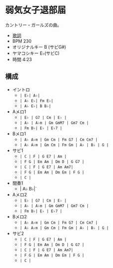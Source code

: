 # 弱気女子退部届

カントリー・ガールズの曲。

- [歌詞](http://j-lyric.net/artist/a059cbf/l04adbb.html)
- BPM 230
- オリジナルキー B (サビG#)
- ヤマコシキー E♭(サビC)
- 時間 4:23

## 構成

- イントロ
  - `| E♭| A♭|`
  - `| A♭ E♭| Fm E♭|`
  - `| A♭ E♭| B B♭|`
- Aメロ1
  - `| E♭ | G7 | Cm | E♭ |`
  - `| A♭ | A♭m | Gm GmM7 | Gm7 Cm |`
  - `| Fm B♭| E♭ | E♭7 |`
- Bメロ1
  - `| A♭ A♭m | Gm Cm | Fm G7 | Cm Cm7 |`
  - `| A♭ A♭m | Gm Cm | Fm Gm | A♭ | B♭ | G |`
- サビ1
  - `| C | F | G E7 | Am |`
  - `| F G | Em Am | Dm D | G G7 |`  
  - `| C | F | G E7 | Am Am7|`
  - `| F G | Em Am | Dm Em | F G |`  
  - `| C |`
- 間奏1
  - | A♭ B♭|`
- Aメロ2
  - `| E♭ | G7 | Cm | E♭ |`
  - `| A♭ | A♭m | Gm GmM7 | Gm7 Cm |`
  - `| Fm B♭| E♭ | E♭7 |`
- Bメロ2
  - `| A♭ A♭m | Gm Cm | Fm G7 | Cm Cm7 |`
  - `| A♭ A♭m | Gm Cm | Fm Gm | A♭ | B♭ | G |`
- サビ2
  - `| C | F | G E7 | Am |`
  - `| F G | Em Am | Dm D | G G7 |`  
  - `| C | F | G E7 | Am Am7|`
  - `| F G | Em Am | Dm Em | F G |`  
  - `| C |`
